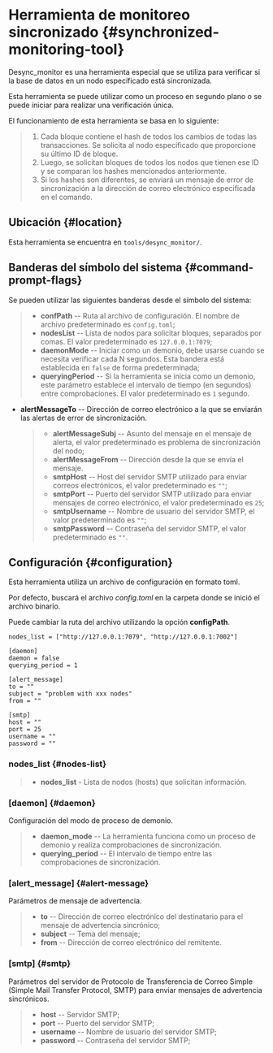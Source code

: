 # Herramienta de monitoreo sincronizado {#synchronized-monitoring-tool}

Desync_monitor es una herramienta especial que se utiliza para verificar si la base de datos en un nodo especificado está sincronizada.

Esta herramienta se puede utilizar como un proceso en segundo plano o se puede iniciar para realizar una verificación única.

El funcionamiento de esta herramienta se basa en lo siguiente:

> 1. Cada bloque contiene el hash de todos los cambios de todas las transacciones. Se solicita al nodo especificado que proporcione su último ID de bloque.
> 2. Luego, se solicitan bloques de todos los nodos que tienen ese ID y se comparan los hashes mencionados anteriormente.
> 3. Si los hashes son diferentes, se enviará un mensaje de error de sincronización a la dirección de correo electrónico especificada en el comando.

## Ubicación {#location}

Esta herramienta se encuentra en `tools/desync_monitor/`.

## Banderas del símbolo del sistema {#command-prompt-flags}

Se pueden utilizar las siguientes banderas desde el símbolo del sistema:

> -   **confPath** -- Ruta al archivo de configuración. El nombre de archivo predeterminado es `config.toml`;
> -   **nodesList** -- Lista de nodos para solicitar bloques, separados por comas. El valor predeterminado es `127.0.0.1:7079`;
> -   **daemonMode** -- Iniciar como un demonio, debe usarse cuando se necesita verificar cada N segundos. Esta bandera está establecida en `false` de forma predeterminada;
> -   **queryingPeriod** -- Si la herramienta se inicia como un demonio, este parámetro establece el intervalo de tiempo (en segundos) entre comprobaciones. El valor predeterminado es `1` segundo.

-   **alertMessageTo** -- Dirección de correo electrónico a la que se enviarán las alertas de error de sincronización.

    > -   **alertMessageSubj** -- Asunto del mensaje en el mensaje de alerta, el valor predeterminado es problema de sincronización del nodo;
    > -   **alertMessageFrom** -- Dirección desde la que se envía el mensaje.
    > -   **smtpHost** -- Host del servidor SMTP utilizado para enviar correos electrónicos, el valor predeterminado es `""`;
    > -   **smtpPort** -- Puerto del servidor SMTP utilizado para enviar mensajes de correo electrónico, el valor predeterminado es `25`;
    >   - **smtpUsername** -- Nombre de usuario del servidor SMTP, el valor predeterminado es `""`;
    >   - **smtpPassword** -- Contraseña del servidor SMTP, el valor predeterminado es `""`.

## Configuración {#configuration}

Esta herramienta utiliza un archivo de configuración en formato toml.

Por defecto, buscará el archivo *config.toml* en la carpeta donde se inició el archivo binario.

Puede cambiar la ruta del archivo utilizando la opción **configPath**.

```text
nodes_list = ["http://127.0.0.1:7079", "http://127.0.0.1:7002"]

[daemon]
daemon = false
querying_period = 1

[alert_message]
to = ""
subject = "problem with xxx nodes"
from = ""

[smtp]
host = ""
port = 25
username = ""
password = ""
```

### nodes_list {#nodes-list}

> -   **nodes_list** - Lista de nodos (hosts) que solicitan información.

### [daemon] {#daemon}

Configuración del modo de proceso de demonio.

> - **daemon_mode** -- La herramienta funciona como un proceso de demonio y realiza comprobaciones de sincronización.
> - **querying_period** -- El intervalo de tiempo entre las comprobaciones de sincronización.

### [alert_message] {#alert-message}

Parámetros de mensaje de advertencia.

> - **to** -- Dirección de correo electrónico del destinatario para el mensaje de advertencia sincrónico;
> - **subject** -- Tema del mensaje;
> - **from** -- Dirección de correo electrónico del remitente.

### [smtp] {#smtp}

Parámetros del servidor de Protocolo de Transferencia de Correo Simple (Simple Mail Transfer Protocol, SMTP) para enviar mensajes de advertencia sincrónicos.

> - **host** -- Servidor SMTP;
> - **port** -- Puerto del servidor SMTP;
> - **username** -- Nombre de usuario del servidor SMTP;
> - **password** -- Contraseña del servidor SMTP;
